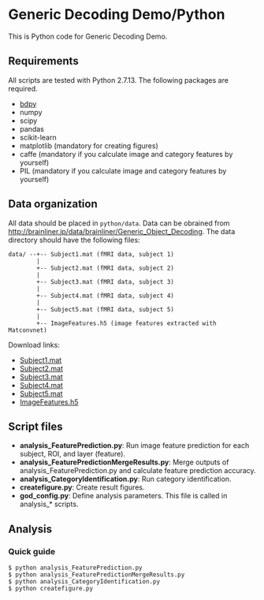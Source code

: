# Generic Decoding Demo/Python

This is Python code for Generic Decoding Demo.

## Requirements

All scripts are tested with Python 2.7.13.
The following packages are required.

- [bdpy](https://github.com/KamitaniLab/bdpy)
- numpy
- scipy
- pandas
- scikit-learn
- matplotlib (mandatory for creating figures)
- caffe (mandatory if you calculate image and category features by yourself)
- PIL (mandatory if you calculate image and category features by yourself)

## Data organization

All data should be placed in `python/data`.
Data can be obrained from <http://brainliner.jp/data/brainliner/Generic_Object_Decoding>.
The data directory should have the following files:

    data/ --+-- Subject1.mat (fMRI data, subject 1)
            |
            +-- Subject2.mat (fMRI data, subject 2)
            |
            +-- Subject3.mat (fMRI data, subject 3)
            |
            +-- Subject4.mat (fMRI data, subject 4)
            |
            +-- Subject5.mat (fMRI data, subject 5)
            |
            +-- ImageFeatures.h5 (image features extracted with Matconvnet)

Download links:

- [Subject1.mat](http://brainliner.jp/download/32/downloadSupplementaryFile)
- [Subject2.mat](http://brainliner.jp/download/36/downloadSupplementaryFile)
- [Subject3.mat](http://brainliner.jp/download/34/downloadSupplementaryFile)
- [Subject4.mat](http://brainliner.jp/download/35/downloadSupplementaryFile)
- [Subject5.mat](http://brainliner.jp/download/33/downloadSupplementaryFile)
- [ImageFeatures.h5](http://brainliner.jp/download/1332/downloadDataFile)

## Script files

- **analysis_FeaturePrediction.py**: Run image feature prediction for each subject, ROI, and layer (feature).
- **analysis_FeaturePredictionMergeResults.py**: Merge outputs of analysis_FeaturePrediction.py and calculate feature prediction accuracy.
- **analysis_CategoryIdentification.py**: Run category identification.
- **createfigure.py**: Create result figures.
- **god_config.py**: Define analysis parameters. This file is called in analysis_* scripts.

## Analysis

### Quick guide

    $ python analysis_FeaturePrediction.py
    $ python analysis_FeaturePredictionMergeResults.py
    $ python analysis_CategoryIdentification.py
    $ python createfigure.py

